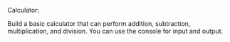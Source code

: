 Calculator:

Build a basic calculator that can perform addition, subtraction, multiplication, and division. You can use the console for input and output.
